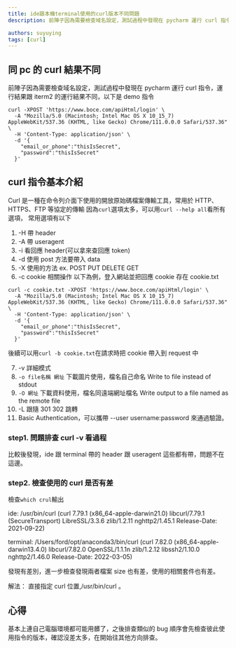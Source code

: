 ```yaml
---
title: ide跟本機terminal使用的curl版本不同問題
description: 前陣子因為需要檢查域名設定，測試過程中發現在 pycharm 運行 curl 指令，運行結果跟 iterm2 的運行結果不同，以下是 demo 指令，最後使用which curl發現兩邊curl有差別，進一步檢查發現兩者檔案 size 也有差，使用的相關套件也有差。心得：基本上連自己電腦環境都可能用髒了，之後排查類似的bug順序會先檢查彼此使用指令的版本，確認沒差太多，在開始往其他方向排查。

authors: suyuying
tags: [curl]
---
```


## 同 pc 的 curl 結果不同

前陣子因為需要檢查域名設定，測試過程中發現在 pycharm 運行 curl 指令，運行結果跟 iterm2 的運行結果不同，以下是 demo 指令

```
curl -XPOST 'https://www.boce.com/apiHtml/login' \
  -A "Mozilla/5.0 (Macintosh; Intel Mac OS X 10_15_7) AppleWebKit/537.36 (KHTML, like Gecko) Chrome/111.0.0.0 Safari/537.36" \
  -H 'Content-Type: application/json' \
  -d '{
    "email_or_phone":"thisIsSecret",
    "password":"thisIsSecret"
  }'
```

## curl 指令基本介紹

Curl 是一種在命令列介面下使用的開放原始碼檔案傳輸工具，常用於 HTTP、HTTPS、FTP 等協定的傳輸
因為`curl`選項太多，可以用`curl --help all`看所有選項，
常用選項有以下

1. -H 帶 header
2. -A 帶 useragent
3. -i 看回應 header(可以拿來查回應 token)
4. -d 使用 post 方法要帶入 data
5. -X 使用的方法 ex. POST PUT DELETE GET
6. -c cookie 相關操作
   以下為例，登入網站並把回應 cookie 存在 cookie.txt

```
curl -c cookie.txt -XPOST 'https://www.boce.com/apiHtml/login' \
  -A "Mozilla/5.0 (Macintosh; Intel Mac OS X 10_15_7) AppleWebKit/537.36 (KHTML, like Gecko) Chrome/111.0.0.0 Safari/537.36" \
  -H 'Content-Type: application/json' \
  -d '{
    "email_or_phone":"thisIsSecret",
    "password":"thisIsSecret"
  }'
```

後續可以用`curl -b cookie.txt`在請求時把 cookie 帶入到 request 中

7. -v 詳細模式
8. `-o file名稱 網址` 下載圖片使用，檔名自己命名 Write to file instead of stdout
9. `-O 網址` 下載資料使用，檔名同遠端網址檔名 Write output to a file named as the remote file
10. -L 跟隨 301 302 跳轉
11. Basic Authentication，可以攜帶 --user username:password 來通過驗證。

### step1. 問題排查 curl -v 看過程

比較後發現，ide 跟 terminal 帶的 header 跟 useragent 這些都有帶，問題不在這邊。

### step2. 檢查使用的 curl 是否有差

檢查`which crul`輸出

ide: /usr/bin/curl (curl 7.79.1 (x86_64-apple-darwin21.0) libcurl/7.79.1 (SecureTransport) LibreSSL/3.3.6 zlib/1.2.11 nghttp2/1.45.1
Release-Date: 2021-09-22)

terminal: /Users/ford/opt/anaconda3/bin/curl (curl 7.82.0 (x86_64-apple-darwin13.4.0) libcurl/7.82.0 OpenSSL/1.1.1n zlib/1.2.12 libssh2/1.10.0 nghttp2/1.46.0
Release-Date: 2022-03-05)

發現有差別，進一步檢查發現兩者檔案 size 也有差，使用的相關套件也有差。

解法： 直接指定 curl 位置,/usr/bin/curl 。

## 心得

基本上連自己電腦環境都可能用髒了，之後排查類似的 bug 順序會先檢查彼此使用指令的版本，確認沒差太多，在開始往其他方向排查。
